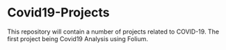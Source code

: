 # Covid19-Projects
This repository will contain a number of projects related to COVID-19. The first project being Covid19 Analysis using Folium.
